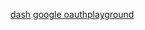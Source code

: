[dash](https://kapeli.com/dash)
[google oauthplayground](https://developers.google.com/oauthplayground/)